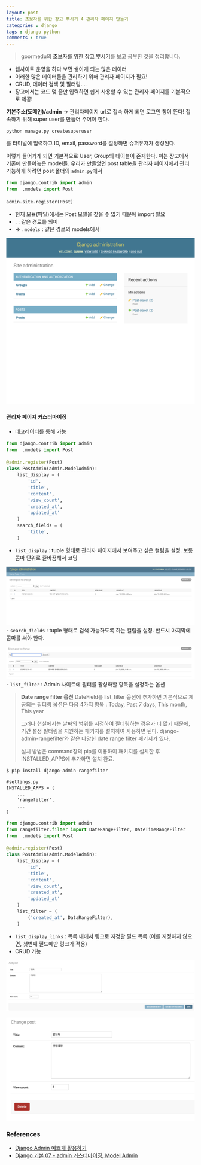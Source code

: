 ```yaml
---
layout: post
title: 초보자를 위한 장고 뿌시기 4 관리자 페이지 만들기
categories : django
tags : django python
comments : true
---
```


> goormedu의 [초보자를 위한 장고 뿌시기](https://edu.goorm.io/learn/lecture/16377/%EC%B4%88%EB%B3%B4%EC%9E%90%EB%A5%BC-%EC%9C%84%ED%95%9C-%EC%9E%A5%EA%B3%A0-django-%EB%BF%8C%EC%8B%9C%EA%B8%B0)를 보고 공부한 것을 정리합니다.

-	웹사이트 운영을 하다 보면 쌓이게 되는 많은 데이터
-	이러한 많은 데이터들을 관리하기 위해 관리자 페이지가 필요!
-	CRUD, 데이터 검색 및 필터링....
-	장고에서는 코드 몇 줄만 입력하면 쉽게 사용할 수 있는 관리자 페이지를 기본적으로 제공!

**기본주소(도메인)/admin** -> 관리자페이지 url로 접속 하게 되면 로그인 창이 뜬다! 접속하기 위해 super user를 만들어 주어야 한다.

```
python manage.py createsuperuser
```

를 터미널에 입력하고 ID, email, password를 설정하면 슈퍼유저가 생성된다.

이렇게 들어가게 되면 기본적으로 User, Group의 테이블이 존재한다. 이는 장고에서 기존에 만들어놓은 model들. 우리가 만들었던 post table을 관리자 페이지에서 관리 가능하게 하려면 post 폴더의 `admin.py`에서

```python
from django.contrib import admin
from  .models import Post

admin.site.register(Post)
```

-	현재 모듈(파일)에서는 Post 모델을 찾을 수 없기 때문에 import 필요
-	. : 같은 경로를 의미
-	-> `.models` : 같은 경로의 models에서

![](./images/admin-page-image1.png)

#### 관리자 페이지 커스터마이징

-	데코레이터를 통해 가능

```python
from django.contrib import admin
from  .models import Post

@admin.register(Post)
class PostAdmin(admin.ModelAdmin):
    list_display = (
        'id',
        'title',
        'content',
        'view_count',
        'created_at',
        'updated_at'
    )
    search_fields = (
        'title',
    )
```

-	`list_display` : tuple 형태로 관리자 페이지에서 보여주고 싶은 컬럼을 설정. 보통 콤마 단위로 줄바꿈해서 코딩

![](./images/admin-page-image2.png) - `search_fields` : tuple 형태로 검색 가능하도록 하는 컬럼을 설정. 반드시 마지막에 콤마를 써야 한다.

![](./images/admin-page-image3.png) - `list_filter` : Admin 사이트에 필터를 활성화할 항목을 설정하는 옵션

> **Date range filter 옵션** DateField를 list_filter 옵션에 추가하면 기본적으로 제공되는 필터링 옵션은 다음 4가지 항목 : Today, Past 7 days, This month, This year
>
> 그러나 현실에서는 날짜의 범위를 지정하여 필터링하는 경우가 더 많기 때문에, 기간 설정 필터링을 지원하는 패키지를 설치하여 사용하면 된다. django-admin-rangefilter와 같은 다양한 date range filter 패키지가 있다.
>
> 설치 방법은 command창의 pip를 이용하여 패키지를 설치한 후 INSTALLED_APPS에 추가하면 설치 완료.

```
$ pip install django-admin-rangefilter
```

```
#settings.py
INSTALLED_APPS = (
    ...
    'rangefilter',
    ...
)
```

```python
from django.contrib import admin
from rangefilter.filter import DateRangeFilter, DateTimeRangeFilter
from  .models import Post

@admin.register(Post)
class PostAdmin(admin.ModelAdmin):
    list_display = (
        'id',
        'title',
        'content',
        'view_count',
        'created_at',
        'updated_at'
    )
    list_filter = (
        ('created_at', DataRangeFilter),
    )
```

-	`list_display_links` : 목록 내에서 링크로 지정할 필드 목록 (이를 지정하지 않으면, 첫번째 필드에만 링크가 적용)
-	CRUD 가능

![](./images/admin-page-image4.png)

![](./images/admin-page-image5.png)

### References

-	[Django Admin 예쁘게 활용하기](https://teamlab.github.io/jekyllDecent/blog/tutorials/Django-Admin-%EC%BB%A4%EC%8A%A4%ED%84%B0%EB%A7%88%EC%9D%B4%EC%A7%95)
-	[Django 기본 07 - admin 커스터마이징, Model Admin](https://wayhome25.github.io/django/2017/03/22/django-ep8-django-admin/)

